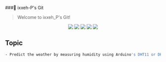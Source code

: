 ###👋 ixxeh-P's Git
> Welcome to ixxeh_P's Git!

<div align="center">
   <img src="https://img.shields.io/badge/Visual Studio Code-007ACC?style=flat&logo=visualstudiocode&logoColor=white"/>
   <img src="https://img.shields.io/badge/C++-00599C?style=flat&logo=cplusplus&logoColor=white"/> 
   <img src="https://img.shields.io/badge/Cisco-1BA0D7?style=flat&logo=cisco&logoColor=white"/>
   <img src="https://img.shields.io/badge/debian-A81D33?style=flat&logo=debian&logoColor=white"/>
   <img src="https://img.shields.io/badge/Windows 11-0078D4?style=flat&logo=windows11&logoColor=white"/>
   
</div>

## Topic
```sh
- Predict the weather by measuring humidity using Arduino's DHT11 or DHT22 sensor and atmospheric pressure using BMP180 or BMP280.
```
